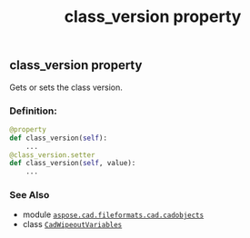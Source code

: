 ﻿---
title: class_version property
second_title: Aspose.CAD for Python via .NET API References
description: 
type: docs
weight: 70
url: /aspose.cad.fileformats.cad.cadobjects/cadwipeoutvariables/class_version/
is_root: false
---

## class_version property


Gets or sets the class version.
### Definition:
```python
@property
def class_version(self):
    ...
@class_version.setter
def class_version(self, value):
    ...
```

### See Also
* module [`aspose.cad.fileformats.cad.cadobjects`](../../)
* class [`CadWipeoutVariables`](/cad/python-net/aspose.cad.fileformats.cad.cadobjects/cadwipeoutvariables)

